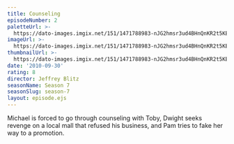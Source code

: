 ```yaml
---
title: Counseling
episodeNumber: 2
paletteUrl: >-
  https://dato-images.imgix.net/151/1471788983-nJG2hmsr3ud4BHnQnKR2t5KEZM2.jpg?auto=enhance&ch=DPR%2CWidth&palette=json
imageUrl: >-
  https://dato-images.imgix.net/151/1471788983-nJG2hmsr3ud4BHnQnKR2t5KEZM2.jpg?auto=compress%2Cformat&ch=DPR%2CWidth&w=500
thumbnailUrl: >-
  https://dato-images.imgix.net/151/1471788983-nJG2hmsr3ud4BHnQnKR2t5KEZM2.jpg?auto=enhance&ch=DPR%2CWidth&fit=crop&fm=jpg&h=280&w=500
date: '2010-09-30'
rating: 8
director: Jeffrey Blitz
seasonName: Season 7
seasonSlug: season-7
layout: episode.ejs
---
```


Michael is forced to go through counseling with Toby, Dwight seeks revenge on a local mall that refused his business, and Pam tries to fake her way to a promotion.